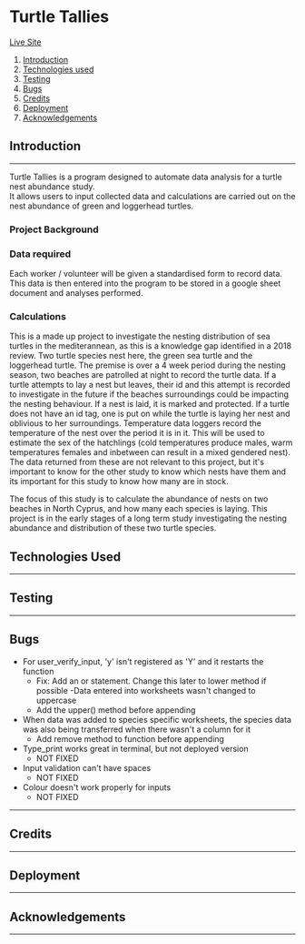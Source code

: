 # Turtle Tallies

[Live Site](https://turtle-tallies.herokuapp.com/)



1. [Introduction](#1-introduction)
2. [Technologies used](#2-technologies-used)
3. [Testing](#3-testing)
4. [Bugs](#4-bugs)
5. [Credits](#5-credits)
6. [Deployment](#6-deployment)
7. [Acknowledgements](#7-acknowledgements)

## Introduction

***

Turtle Tallies is a program designed to automate data analysis for a turtle nest abundance study.  
It allows users to input collected data and calculations are carried out on the nest abundance of green and loggerhead turtles.

### Project Background



### Data required

Each worker / volunteer will be given a standardised form to record data. This data is then entered into the program to be stored in a google sheet document and analyses performed. 



### Calculations

This is a made up project to investigate the nesting distribution of sea turtles in the mediterannean, as this is a knowledge gap identified in a 2018 review. Two turtle species nest here, the green sea turtle and the loggerhead turtle.
The premise is over a 4 week period during the nesting season, two beaches are patrolled at night to record the turtle data. If a turtle attempts to lay a nest but leaves, their id and this attempt is recorded to investigate in the future if the beaches surroundings could be impacting the nesting behaviour. If a nest is laid, it is marked and protected. 
If a turtle does not have an id tag, one is put on while the turtle is laying her nest and oblivious to her surroundings.
Temperature data loggers record the temperature of the nest over the period it is in it. This will be used to estimate the sex of the hatchlings (cold temperatures produce males, warm temperatures females and inbetween can result in a mixed gendered nest). The data returned from these are not relevant to this project, but it's important to know for the other study to know which nests have them and its important for this study to know how many are in stock.

The focus of this study is to calculate the abundance of nests on two beaches in North Cyprus, and how many each species is laying. This project is in the early stages of a long term study investigating the nesting abundance and distribution of these two turtle species. 

## Technologies Used

***

## Testing 

***

## Bugs

- For user_verify_input, 'y' isn't registered as 'Y' and it restarts the function
    - Fix: Add an or statement. Change this later to lower method if possible
-Data entered into worksheets wasn't changed to uppercase
    - Add the upper() method before appending
- When data was added to species specific worksheets, the species data was also being transferred when there wasn't a column for it 
    - Add remove method to function before appending
- Type_print works great in terminal, but not deployed version
    - NOT FIXED
- Input validation can't have spaces
    - NOT FIXED
- Colour doesn't work properly for inputs
    - NOT FIXED

***

## Credits

***

## Deployment

***

## Acknowledgements

***
